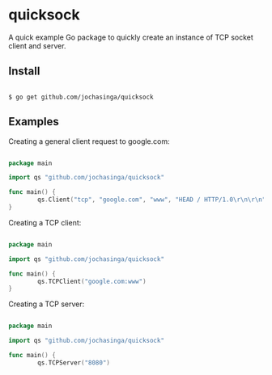 quicksock
=========

A quick example Go package to quickly create an instance of TCP socket client and server.

Install
-------
```Shell

$ go get github.com/jochasinga/quicksock

```

Examples
--------

Creating a general client request to google.com:

```Go

package main

import qs "github.com/jochasinga/quicksock"

func main() {
        qs.Client("tcp", "google.com", "www", "HEAD / HTTP/1.0\r\n\r\n")
}

```

Creating a TCP client:

```Go

package main

import qs "github.com/jochasinga/quicksock"

func main() {
        qs.TCPClient("google.com:www")
}

```

Creating a TCP server:

```Go

package main

import qs "github.com/jochasinga/quicksock"

func main() {
        qs.TCPServer("8080")

```